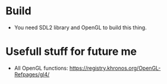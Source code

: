 # Build
- You need SDL2 library and OpenGL to build this thing.

# Usefull stuff for future me
- All OpenGL functions: https://registry.khronos.org/OpenGL-Refpages/gl4/
